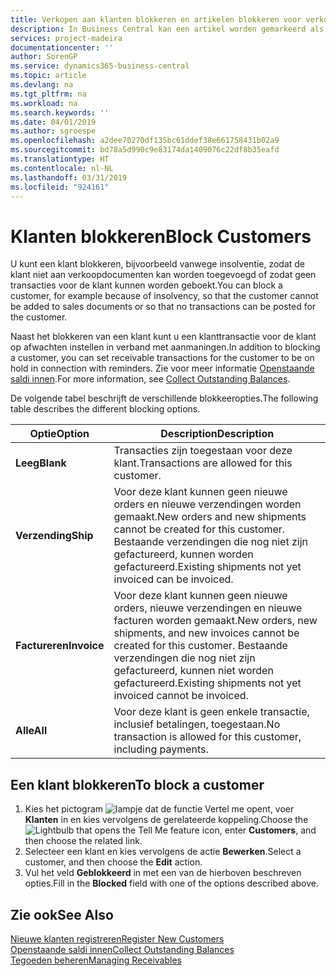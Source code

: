 ```yaml
---
title: Verkopen aan klanten blokkeren en artikelen blokkeren voor verkoop of inkoop
description: In Business Central kan een artikel worden gemarkeerd als geblokkeerd voor verkoop, geblokkeerd voor inkoop of geblokkeerd voor alle doeleinden.
services: project-madeira
documentationcenter: ''
author: SorenGP
ms.service: dynamics365-business-central
ms.topic: article
ms.devlang: na
ms.tgt_pltfrm: na
ms.workload: na
ms.search.keywords: ''
ms.date: 04/01/2019
ms.author: sgroespe
ms.openlocfilehash: a2dee70270df135bc61ddef38e661758431b02a9
ms.sourcegitcommit: bd78a5d990c9e83174da1409076c22df8b35eafd
ms.translationtype: HT
ms.contentlocale: nl-NL
ms.lasthandoff: 03/31/2019
ms.locfileid: "924161"
---
```

# <a name="block-customers"></a><span data-ttu-id="cd8e3-103">Klanten blokkeren</span><span class="sxs-lookup"><span data-stu-id="cd8e3-103">Block Customers</span></span>
<span data-ttu-id="cd8e3-104">U kunt een klant blokkeren, bijvoorbeeld vanwege insolventie, zodat de klant niet aan verkoopdocumenten kan worden toegevoegd of zodat geen transacties voor de klant kunnen worden geboekt.</span><span class="sxs-lookup"><span data-stu-id="cd8e3-104">You can block a customer, for example because of insolvency, so that the customer cannot be added to sales documents or so that no transactions can be posted for the customer.</span></span>

<span data-ttu-id="cd8e3-105">Naast het blokkeren van een klant kunt u een klanttransactie voor de klant op afwachten instellen in verband met aanmaningen.</span><span class="sxs-lookup"><span data-stu-id="cd8e3-105">In addition to blocking a customer, you can set receivable transactions for the customer to be on hold in connection with reminders.</span></span> <span data-ttu-id="cd8e3-106">Zie voor meer informatie [Openstaande saldi innen](receivables-collect-outstanding-balances.md).</span><span class="sxs-lookup"><span data-stu-id="cd8e3-106">For more information, see [Collect Outstanding Balances](receivables-collect-outstanding-balances.md).</span></span>   

<span data-ttu-id="cd8e3-107">De volgende tabel beschrijft de verschillende blokkeeropties.</span><span class="sxs-lookup"><span data-stu-id="cd8e3-107">The following table describes the different blocking options.</span></span>  

|<span data-ttu-id="cd8e3-108">Optie</span><span class="sxs-lookup"><span data-stu-id="cd8e3-108">Option</span></span>|<span data-ttu-id="cd8e3-109">Description</span><span class="sxs-lookup"><span data-stu-id="cd8e3-109">Description</span></span>|  
|--------------------|------------|  
|<span data-ttu-id="cd8e3-110">**Leeg**</span><span class="sxs-lookup"><span data-stu-id="cd8e3-110">**Blank**</span></span>|<span data-ttu-id="cd8e3-111">Transacties zijn toegestaan voor deze klant.</span><span class="sxs-lookup"><span data-stu-id="cd8e3-111">Transactions are allowed for this customer.</span></span>|
|<span data-ttu-id="cd8e3-112">**Verzending**</span><span class="sxs-lookup"><span data-stu-id="cd8e3-112">**Ship**</span></span>|<span data-ttu-id="cd8e3-113">Voor deze klant kunnen geen nieuwe orders en nieuwe verzendingen worden gemaakt.</span><span class="sxs-lookup"><span data-stu-id="cd8e3-113">New orders and new shipments cannot be created for this customer.</span></span> <span data-ttu-id="cd8e3-114">Bestaande verzendingen die nog niet zijn gefactureerd, kunnen worden gefactureerd.</span><span class="sxs-lookup"><span data-stu-id="cd8e3-114">Existing shipments not yet invoiced can be invoiced.</span></span>|  
|<span data-ttu-id="cd8e3-115">**Factureren**</span><span class="sxs-lookup"><span data-stu-id="cd8e3-115">**Invoice**</span></span>|<span data-ttu-id="cd8e3-116">Voor deze klant kunnen geen nieuwe orders, nieuwe verzendingen en nieuwe facturen worden gemaakt.</span><span class="sxs-lookup"><span data-stu-id="cd8e3-116">New orders, new shipments, and new invoices cannot be created for this customer.</span></span> <span data-ttu-id="cd8e3-117">Bestaande verzendingen die nog niet zijn gefactureerd, kunnen niet worden gefactureerd.</span><span class="sxs-lookup"><span data-stu-id="cd8e3-117">Existing shipments not yet invoiced cannot be invoiced.</span></span>|  
|<span data-ttu-id="cd8e3-118">**Alle**</span><span class="sxs-lookup"><span data-stu-id="cd8e3-118">**All**</span></span>|<span data-ttu-id="cd8e3-119">Voor deze klant is geen enkele transactie, inclusief betalingen, toegestaan.</span><span class="sxs-lookup"><span data-stu-id="cd8e3-119">No transaction is allowed for this customer, including payments.</span></span>|  

## <a name="to-block-a-customer"></a><span data-ttu-id="cd8e3-120">Een klant blokkeren</span><span class="sxs-lookup"><span data-stu-id="cd8e3-120">To block a customer</span></span>  
1. <span data-ttu-id="cd8e3-121">Kies het pictogram ![lampje dat de functie Vertel me opent](media/ui-search/search_small.png "Vertel me wat u wilt doen"), voer **Klanten** in en kies vervolgens de gerelateerde koppeling.</span><span class="sxs-lookup"><span data-stu-id="cd8e3-121">Choose the ![Lightbulb that opens the Tell Me feature](media/ui-search/search_small.png "Tell me what you want to do") icon, enter **Customers**, and then choose the related link.</span></span>
2. <span data-ttu-id="cd8e3-122">Selecteer een klant en kies vervolgens de actie **Bewerken**.</span><span class="sxs-lookup"><span data-stu-id="cd8e3-122">Select a customer, and then choose the **Edit** action.</span></span>
3. <span data-ttu-id="cd8e3-123">Vul het veld **Geblokkeerd** in met een van de hierboven beschreven opties.</span><span class="sxs-lookup"><span data-stu-id="cd8e3-123">Fill in the **Blocked** field with one of the options described above.</span></span>

## <a name="see-also"></a><span data-ttu-id="cd8e3-124">Zie ook</span><span class="sxs-lookup"><span data-stu-id="cd8e3-124">See Also</span></span>  
[<span data-ttu-id="cd8e3-125">Nieuwe klanten registreren</span><span class="sxs-lookup"><span data-stu-id="cd8e3-125">Register New Customers</span></span>](sales-how-register-new-customers.md)  
[<span data-ttu-id="cd8e3-126">Openstaande saldi innen</span><span class="sxs-lookup"><span data-stu-id="cd8e3-126">Collect Outstanding Balances</span></span>](receivables-collect-outstanding-balances.md)  
[<span data-ttu-id="cd8e3-127">Tegoeden beheren</span><span class="sxs-lookup"><span data-stu-id="cd8e3-127">Managing Receivables</span></span>](receivables-manage-receivables.md)  
